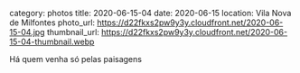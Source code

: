 category: photos 
title: 2020-06-15-04
date: 2020-06-15
location: Vila Nova de Milfontes
photo_url: https://d22fkxs2pw9y3y.cloudfront.net/2020-06-15-04.jpg
thumbnail_url: https://d22fkxs2pw9y3y.cloudfront.net/2020-06-15-04-thumbnail.webp

Há quem venha só pelas paisagens 